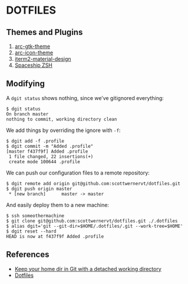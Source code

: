 DOTFILES
========

Themes and Plugins
------------------

 1. [arc-gtk-theme](https://github.com/horst3180/arc-theme)
 1. [arc-icon-theme](https://github.com/horst3180/arc-icon-theme)
 1. [iterm2-material-design](https://github.com/MartinSeeler/iterm2-material-design)
 1. [Spaceship ZSH](https://denysdovhan.com/spaceship-prompt/)

Modifying
---------

A `dgit status` shows nothing, since we’ve gitignored everything:

    $ dgit status
    On branch master
    nothing to commit, working directory clean

We add things by overriding the ignore with `-f`:

    $ dgit add -f .profile 
    $ dgit commit -m "Added .profile"
    [master f437f9f] Added .profile
     1 file changed, 22 insertions(+)
     create mode 100644 .profile

We can push our configuration files to a remote repository:

    $ dgit remote add origin git@github.com:scottwernervt/dotfiles.git
    $ dgit push origin master
     * [new branch]      master -> master

And easily deploy them to a new machine:

    $ ssh someothermachine
    $ git clone git@github.com:scottwernervt/dotfiles.git ./.dotfiles
    $ alias dgit='git --git-dir=$HOME/.dotfiles/.git --work-tree=$HOME'
    $ dgit reset --hard
    HEAD is now at f437f9f Added .profile

References
----------

- [Keep your home dir in Git with a detached working directory](https://www.electricmonk.nl/log/2015/06/22/keep-your-home-dir-in-git-with-a-detached-working-directory/)
- [Dotfiles](https://ronvalente.net/posts/dotfiles)
